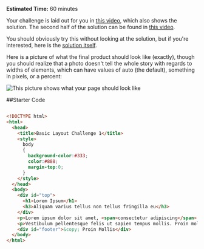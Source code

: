 **Estimated Time:** 60 minutes

Your challenge is laid out for you in [this video](http://www.youtube.com/watch?v=NuUDce1UC04), which also shows the solution. The second half of the solution can be found in [this video](http://www.youtube.com/watch?v=bxJetHA3ZeY).

You should obviously try this without looking at the solution, but if you're interested, here is the [solution itself](https://github.com/christensenacademy/christensen-academy/blob/master/modules/css-layouts/challenges/basic-layout-challenge-1.html).

Here is a picture of what the final product should look like (exactly), though you should realize that a photo doesn't tell the whole story with regards to widths of elements, which can have values of auto (the default), something in pixels, or a percent:

![This picture shows what your page should look like](http://christensenacademy.org/modules/css-layouts/challenges/basic-layout-challenge-1.png)

##Starter Code

```html

<!DOCTYPE html>
<html>
  <head>
    <title>Basic Layout Challenge 1</title>
    <style>
      body
      {
        background-color:#333;
        color:#888;
        margin-top:0;
      }
    </style>
  </head>
  <body>
    <div id="top">
      <h1>Lorem Ipsum</h1>
      <h3>Aliquam varius tellus non tellus fringilla eu</h3>
    </div>
    <p>Lorem ipsum dolor sit amet, <span>consectetur adipiscing</span> elit. Aenean ut tincidunt urna. Integer faucibus nisl at tellus cursus at mollis elit tincidunt. Fusce quis tellus sed nulla fermentum aliquam a sodales lorem. Praesent vehicula ornare nibh, sit amet bibendum turpis volutpat eu. In scelerisque, dolor in condimentum adipiscing, nunc dolor tristique sapien, ut cursus nisi ipsum ut justo. Curabitur cursus nisi eget lorem hendrerit porttitor.</p>
    <p>Vestibulum pellentesque felis ut sapien tempus mollis. Proin mollis, nulla nec venenatis sodales, libero lorem suscipit dolor, vel ullamcorper velit metus in augue. Nam at diam mi, non tincidunt nisi. Quisque at quam ligula, a porta risus. Sed congue pellentesque tortor eget euismod. Nullam ut nisi eget risus varius pharetra quis ut leo. Duis sagittis diam id eros aliquet consectetur ullamcorper tellus euismod. Nullam id nunc et mi aliquet suscipit. Nunc varius, urna eu feugiat convallis, nulla felis semper turpis, quis pharetra neque erat quis velit. Maecenas vel elementum ligula.</p>
    <div id="footer">&copy; Proin Mollis</div>
  </body>
</html>
```